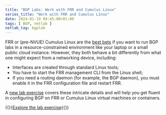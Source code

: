 ```yaml
---
title: "BGP Labs: Work with FRR and Cumulus Linux"
series_title: "Work with FRR and Cumulus Linux"
date: 2024-01-19 09:45:00+01:00
tags: [ BGP, netlab ]
netlab_tag: bgplab
---
```

FRR or (pre-NVUE) Cumulus Linux are the [best bets](/2023/06/learn-routing-protocols-frr/) if you want to run BGP labs in a resource-constrained environment like your laptop or a small public cloud instance. However, they both behave a bit differently from what one might expect from a networking device, including:

* Interfaces are created through standard Linux tools;
* You have to start the FRR management CLI from the Linux shell;
* If you need a routing daemon (for example, the BGP daemon), you must enable it in the FRR configuration file and restart FRR. 

A [new lab exercise](https://bgplabs.net/basic/0-frrouting/) covers these intricate details and will help you get fluent in configuring BGP on FRR or Cumulus Linux virtual machines or containers.

{{<jump>}}[Explore the lab exercise](https://bgplabs.net/basic/0-frrouting/){{</jump>}}
